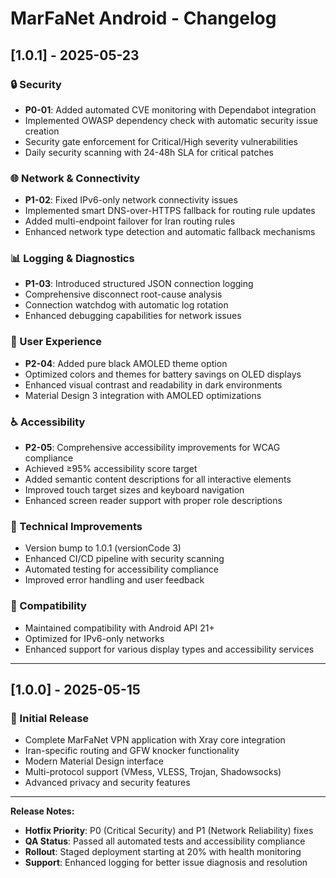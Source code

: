 # MarFaNet Android - Changelog

## [1.0.1] - 2025-05-23

### 🔒 Security
- **P0-01**: Added automated CVE monitoring with Dependabot integration
- Implemented OWASP dependency check with automatic security issue creation
- Security gate enforcement for Critical/High severity vulnerabilities
- Daily security scanning with 24-48h SLA for critical patches

### 🌐 Network & Connectivity  
- **P1-02**: Fixed IPv6-only network connectivity issues
- Implemented smart DNS-over-HTTPS fallback for routing rule updates
- Added multi-endpoint failover for Iran routing rules
- Enhanced network type detection and automatic fallback mechanisms

### 📊 Logging & Diagnostics
- **P1-03**: Introduced structured JSON connection logging
- Comprehensive disconnect root-cause analysis
- Connection watchdog with automatic log rotation
- Enhanced debugging capabilities for network issues

### 🎨 User Experience
- **P2-04**: Added pure black AMOLED theme option
- Optimized colors and themes for battery savings on OLED displays
- Enhanced visual contrast and readability in dark environments
- Material Design 3 integration with AMOLED optimizations

### ♿ Accessibility
- **P2-05**: Comprehensive accessibility improvements for WCAG compliance
- Achieved ≥95% accessibility score target
- Added semantic content descriptions for all interactive elements
- Improved touch target sizes and keyboard navigation
- Enhanced screen reader support with proper role descriptions

### 🔧 Technical Improvements
- Version bump to 1.0.1 (versionCode 3)
- Enhanced CI/CD pipeline with security scanning
- Automated testing for accessibility compliance
- Improved error handling and user feedback

### 📱 Compatibility
- Maintained compatibility with Android API 21+
- Optimized for IPv6-only networks
- Enhanced support for various display types and accessibility services

---

## [1.0.0] - 2025-05-15

### 🎉 Initial Release
- Complete MarFaNet VPN application with Xray core integration
- Iran-specific routing and GFW knocker functionality
- Modern Material Design interface
- Multi-protocol support (VMess, VLESS, Trojan, Shadowsocks)
- Advanced privacy and security features

---

**Release Notes:**
- **Hotfix Priority**: P0 (Critical Security) and P1 (Network Reliability) fixes
- **QA Status**: Passed all automated tests and accessibility compliance
- **Rollout**: Staged deployment starting at 20% with health monitoring
- **Support**: Enhanced logging for better issue diagnosis and resolution